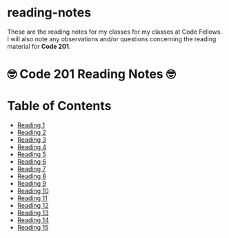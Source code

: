# reading-notes
These are the reading notes for my classes for my classes at Code Fellows.
I will also note any observations and/or questions concerning the reading material for **Code 201**.

# :nerd_face: **Code 201 Reading Notes** :nerd_face:

# Table of Contents

- [Reading 1](Reading1.md)
- [Reading 2](Reading2.md)
- [Reading 3](Reading3.md)
- [Reading 4](https://github.com/Rachel-Freeland/reading-notes/blob/gh-pages/Reading4.md)
- [Reading 5](https://github.com/Rachel-Freeland/reading-notes/blob/gh-pages/Reading5.md)
- [Reading 6](https://github.com/Rachel-Freeland/reading-notes/blob/gh-pages/Reading6.md)
- [Reading 7](https://github.com/Rachel-Freeland/reading-notes/blob/gh-pages/Reading7.md)
- [Reading 8](https://github.com/Rachel-Freeland/reading-notes/blob/gh-pages/Reading8.md)
- [Reading 9](https://github.com/Rachel-Freeland/reading-notes/blob/gh-pages/Reading9.md)
- [Reading 10](https://github.com/Rachel-Freeland/reading-notes/blob/gh-pages/Reading10.md)
- [Reading 11](https://github.com/Rachel-Freeland/reading-notes/blob/gh-pages/Reading11.md)
- [Reading 12](https://github.com/Rachel-Freeland/reading-notes/blob/gh-pages/Reading12.md)
- [Reading 13](https://github.com/Rachel-Freeland/reading-notes/blob/gh-pages/Reading13.md)
- [Reading 14](https://github.com/Rachel-Freeland/reading-notes/blob/gh-pages/Reading14.md)
- [Reading 15](https://github.com/Rachel-Freeland/reading-notes/blob/gh-pages/Reading15.md)
